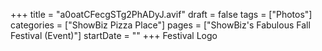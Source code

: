 +++
title = "a0oatCFecgSTg2PhADyJ.avif"
draft = false
tags = ["Photos"]
categories = ["ShowBiz Pizza Place"]
pages = ["ShowBiz's Fabulous Fall Festival (Event)"]
startDate = ""
+++
Festival Logo
